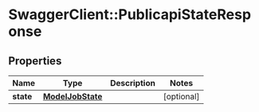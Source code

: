 # SwaggerClient::PublicapiStateResponse

## Properties
Name | Type | Description | Notes
------------ | ------------- | ------------- | -------------
**state** | [**ModelJobState**](ModelJobState.md) |  | [optional] 

